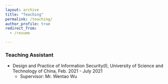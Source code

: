 ```yaml
---
layout: archive
title: "Teaching"
permalink: /teaching/
author_profile: true
redirect_from:
  - /resume

---
```

<!-- 
{% include base_path %}

{% for post in site.teaching reversed %}
  {% include archive-single.html %}
{% endfor %} -->

### Teaching Assistant

* Design and Practice of Information Security(I), University of Science and Technology of China, Feb. 2021 - July 2021
  *  Supervisor: Mr. Wentao Wu